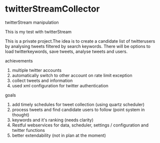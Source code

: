 # twitterStreamCollector
twitterStream manipulation

This is my test with twitterStream

This is a private project.The idea is to create a candidate list of twitterusers by analysing tweets filtered by search keywords. There will be options to load twitterkeywords, save tweets, analyse tweets and users.

achievements
1. multiple twitter accounts
2. automatically switch to other account on rate limit exception
3. collect tweets and information
4. used xml configuration for twitter authentication

goals
1. add timely schedules for tweet collection (using quartz scheduler)
2. process tweets and find candidate users to follow (point system in thought)
3. keywords and it's ranking (needs clarity)
4. Restful webservices for data, scheduler, settings / configuration and twitter functions
5. better extendability (not in plan at the moment)
